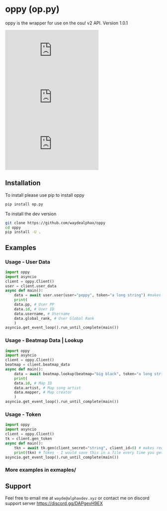 # oppy (op.py)

oppy is the wrapper for use on the osu! v2 API. 
Version 1.0.1

![version](https://img.shields.io/pypi/v/op.py?style=for-the-badge)
![downloads](https://img.shields.io/pypi/dm/op.py?style=for-the-badge)
![status](https://img.shields.io/pypi/status/op.py?style=for-the-badge)

## Installation

To install please use pip to install oppy

```bash
pip install op.py
```

To install the dev version

```bash
git clone https://github.com/waydealphax/oppy
cd oppy
pip install -U .
``` 

## Examples

### Usage - User Data

```python
import oppy
import asyncio
client = oppy.Client()
user = client.user_data
async def main():
    data = await user.user(user="peppy", token="a long string") #makes the api request using oppy.Client.user_data.user()
    print(
    data.pp, # User PP
    data.id, # User ID
    data.username, # Username
    data.global_rank, # User Global Rank
    )
asyncio.get_event_loop().run_until_complete(main())
```

### Usage - Beatmap Data | Lookup

```python
import oppy
import asyncio
client = oppy.Client()
beatmap = client.beatmap_data
async def main():
    data = await beatmap.lookup(beatmap="big black", token="a long string") #makes the api request using oppy.Client.beatmap_data.lookup()
    print(
    data.id, # Map ID
    data.artist, # Map song artist
    data.mapper, # Map creator
    )
asyncio.get_event_loop().run_until_complete(main())
```

### Usage - Token

```python
import oppy
import asyncio
client = oppy.Client()
tk = client.gen_token
async def main():
    tkn = await tk.gen(client_secret="string", client_id=0) # makes request using oppy.Client.gen_token.gen()
    print(tkn) # Token - I would save this in a file every time you get a new token.
asyncio.get_event_loop().run_until_complete(main())
```

### More examples in exmaples/

## Support
Feel free to email me at `wayde@alphaxdev.xyz` or contact me on discord support server https://discord.gg/DAPgevH9EX

